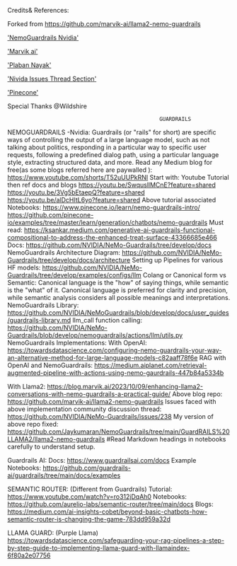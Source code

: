 Credits& References:

Forked from https://github.com/marvik-ai/llama2-nemo-guardrails

['NemoGuardrails Nvidia'](https://github.com/NVIDIA/NeMo-Guardrails/blob/develop/docs/user_guides/guardrails-library.md)

['Marvik ai'](https://blog.marvik.ai/2023/10/09/enhancing-llama2-conversations-with-nemo-guardrails-a-practical-guide/)

['Plaban Nayak'](https://medium.aiplanet.com/retrieval-augmented-pipeline-with-actions-using-nemo-gaurdrails-447b84a5334b)

['Nivida Issues Thread Section'](https://github.com/NVIDIA/NeMo-Guardrails/issues/238) 

['Pinecone'](https://www.pinecone.io/learn/nemo-guardrails-intro/)

Special Thanks @Wildshire

                                                    GUARDRAILS
NEMOGUARDRAILS -Nvidia:
Guardrails (or "rails" for short) are specific ways of controlling the output of a large language model, such as not talking about politics, responding in a particular way to specific user requests, following a predefined dialog path, using a particular language style, extracting structured data, and more.
Read any Medium blog for free(as some blogs referred here are paywalled ):
https://www.youtube.com/shorts/T52uUUPkRNI
Start with: Youtube Tutorial then ref docs and blogs
https://youtu.be/SwqusllMCnE?feature=shared
https://youtu.be/3Vg5bEtaepQ?feature=shared
https://youtu.be/alDcHItL6yo?feature=shared
Above tutorial associated Notebooks:
https://www.pinecone.io/learn/nemo-guardrails-intro/
https://github.com/pinecone-io/examples/tree/master/learn/generation/chatbots/nemo-guardrails
Must read:
 https://ksankar.medium.com/generative-ai-guardrails-functional-compositional-to-address-the-enhanced-treat-surface-43366685e466
Docs:
https://github.com/NVIDIA/NeMo-Guardrails/tree/develop/docs
NemoGuardrails Architecture Diagram:
https://github.com/NVIDIA/NeMo-Guardrails/tree/develop/docs/architecture
Setting up Pipelines for various HF models:
 https://github.com/NVIDIA/NeMo-Guardrails/tree/develop/examples/configs/llm
Colang or Canonical form vs Semantic:
Canonical language is the "how" of saying things, while semantic is the "what" of it.
Canonical language is preferred for clarity and precision, while semantic analysis considers all possible meanings and interpretations.
NemoGuardrails Library: 
https://github.com/NVIDIA/NeMoGuardrails/blob/develop/docs/user_guides/guardrails-library.md
llm_call function calling:
 https://github.com/NVIDIA/NeMo-Guardrails/blob/develop/nemoguardrails/actions/llm/utils.py
NemoGuardrails Implementations:
With OpenAI:
https://towardsdatascience.com/configuring-nemo-guardrails-your-way-an-alternative-method-for-large-language-models-c82aaff78f6e
RAG with OpenAI and NemoGuardrails: 
https://medium.aiplanet.com/retrieval-augmented-pipeline-with-actions-using-nemo-gaurdrails-447b84a5334b

With Llama2:
https://blog.marvik.ai/2023/10/09/enhancing-llama2-conversations-with-nemo-guardrails-a-practical-guide/
Above blog repo: https://github.com/marvik-ai/llama2-nemo-guardrails
Issues faced with above implementation community discussion thread:
https://github.com/NVIDIA/NeMo-Guardrails/issues/238
My version of above repo fixed:
https://github.com/Jaykumaran/NemoGuardrails/tree/main/GuardRAILS%20LLAMA2/llama2-nemo-guardrails  #Read Markdown headings in notebooks carefully to understand setup.


Guardrails AI:
Docs: https://www.guardrailsai.com/docs
Example Notebooks:
https://github.com/guardrails-ai/guardrails/tree/main/docs/examples

SEMANTIC ROUTER: (Different from Guardrails)
Tutorial: https://www.youtube.com/watch?v=ro312jDqAh0
Notebooks: https://github.com/aurelio-labs/semantic-router/tree/main/docs
Blogs: https://medium.com/ai-insights-cobet/beyond-basic-chatbots-how-semantic-router-is-changing-the-game-783dd959a32d

LLAMA GUARD: (Purple Llama)
https://towardsdatascience.com/safeguarding-your-rag-pipelines-a-step-by-step-guide-to-implementing-llama-guard-with-llamaindex-6f80a2e07756


